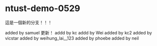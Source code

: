 # ntust-demo-0529
這是一個新的分支！！！



added by samuel 更新！
addd by kc
addd by Wei
added by kc2
added by vicstar
added by weihung_lai__123
added by phoebe
added by neil


